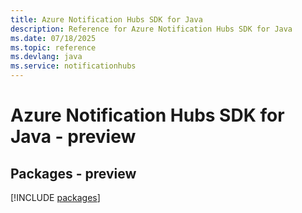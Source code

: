 ```yaml
---
title: Azure Notification Hubs SDK for Java
description: Reference for Azure Notification Hubs SDK for Java
ms.date: 07/18/2025
ms.topic: reference
ms.devlang: java
ms.service: notificationhubs
---
```

# Azure Notification Hubs SDK for Java - preview
## Packages - preview
[!INCLUDE [packages](notification-hubs-index.md)]